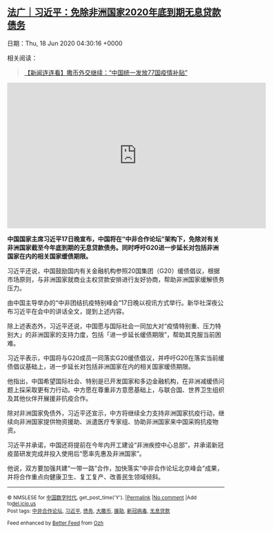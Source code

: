 [法广｜习近平：免除非洲国家2020年底到期无息贷款债务](https://chinadigitaltimes.net/chinese/2020/06/%e6%b3%95%e5%b9%bf%ef%bd%9c%e4%b9%a0%e8%bf%91%e5%b9%b3%ef%bc%9a%e5%85%8d%e9%99%a4%e9%9d%9e%e6%b4%b2%e5%9b%bd%e5%ae%b62020%e5%b9%b4%e5%ba%95%e5%88%b0%e6%9c%9f%e6%97%a0%e6%81%af%e8%b4%b7%e6%ac%be/)
------
日期：Thu, 18 Jun 2020 04:30:16 +0000

<p>相关阅读：</p><blockquote class="wp-embedded-content" data-secret="mJsTPs2JjE"><p><a href="https://chinadigitaltimes.net/chinese/2020/06/%e3%80%90%e6%96%b0%e9%97%bb%e8%bf%9e%e8%bf%9e%e7%9c%8b%e3%80%91%e6%92%92%e5%b8%81%e5%a4%96%e4%ba%a4%e7%bb%a7%e7%bb%ad%ef%bc%9a%e4%b8%ad%e5%9b%bd%e7%bb%9f%e4%b8%80%e5%8f%91%e6%94%be77%e5%9b%bd/">【新闻连连看】撒币外交继续：“中国统一发放77国疫情补贴”</a></p></blockquote><p><iframe class="wp-embedded-content" sandbox="allow-scripts" security="restricted" title="《【新闻连连看】撒币外交继续：“中国统一发放77国疫情补贴”》—中国数字时代" src="https://chinadigitaltimes.net/chinese/2020/06/%e3%80%90%e6%96%b0%e9%97%bb%e8%bf%9e%e8%bf%9e%e7%9c%8b%e3%80%91%e6%92%92%e5%b8%81%e5%a4%96%e4%ba%a4%e7%bb%a7%e7%bb%ad%ef%bc%9a%e4%b8%ad%e5%9b%bd%e7%bb%9f%e4%b8%80%e5%8f%91%e6%94%be77%e5%9b%bd/embed/#?secret=mJsTPs2JjE" data-secret="mJsTPs2JjE" width="600" height="338" frameborder="0" marginwidth="0" marginheight="0" scrolling="no"></iframe></p><p><strong>中国国家主席习近平17日晚宣布，中国将在“中非合作论坛”架构下，免除对有关非洲国家截至今年底到期的无息贷款债务。同时呼吁G20进一步延长对包括非洲国家在内的相关国家缓债期限。</strong></p><p>习近平还说，中国鼓励国内有关金融机构参照20国集团（G20）缓债倡议，根据市场原则，与非洲国家就商业主权贷款安排进行友好协商，帮助非洲国家缓解债务压力。</p><p>由中国主导举办的“中非团结抗疫特别峰会”17日晚以视讯方式举行。新华社深夜公布习近平在会中的讲话全文，提到上述内容。</p><p>除上述表态外，习近平还说，中国愿与国际社会一同加大对“疫情特别重、压力特别大」的非洲国家的支持力度，包括「进一步延长缓债期限”，帮助其克服当前困难。</p><p>习近平表示，中国将与G20成员一同落实G20缓债倡议，并呼吁G20在落实当前缓债倡议基础上，进一步延长对包括非洲国家在内的相关国家缓债期限。</p><p>他指出，中国希望国际社会、特别是已开发国家和多边金融机构，在非洲减缓债问题上採采取更有力行动。中方愿在尊重非方意愿基础上，与联合国、世界卫生组织及其他伙伴开展援非抗疫合作。</p><p>除对非洲国家免债外，习近平还宣示，中方将继续全力支持非洲国家抗疫行动，继续向非洲国家提供物资援助、派遣医疗专家组、协助非洲国家来中国采购抗疫物资。</p><p>习近平并承诺，中国还将提前在今年内开工建设“非洲疾控中心总部”，并承诺新冠疫苗研发完成并投入使用后“愿率先惠及非洲国家”。</p><p>他说，双方要加强共建“一带一路”合作，加快落实“中非合作论坛北京峰会”成果，并将合作重点向健康卫生、复工复产、改善民生领域倾斜。</p><hr /><p><small>&copy; NMSLESE for <a href="https://chinadigitaltimes.net/chinese">中国数字时代</a>, get_post_time('Y'). |<a href="https://chinadigitaltimes.net/chinese/2020/06/%e6%b3%95%e5%b9%bf%ef%bd%9c%e4%b9%a0%e8%bf%91%e5%b9%b3%ef%bc%9a%e5%85%8d%e9%99%a4%e9%9d%9e%e6%b4%b2%e5%9b%bd%e5%ae%b62020%e5%b9%b4%e5%ba%95%e5%88%b0%e6%9c%9f%e6%97%a0%e6%81%af%e8%b4%b7%e6%ac%be/">Permalink</a> |<a href="https://chinadigitaltimes.net/chinese/2020/06/%e6%b3%95%e5%b9%bf%ef%bd%9c%e4%b9%a0%e8%bf%91%e5%b9%b3%ef%bc%9a%e5%85%8d%e9%99%a4%e9%9d%9e%e6%b4%b2%e5%9b%bd%e5%ae%b62020%e5%b9%b4%e5%ba%95%e5%88%b0%e6%9c%9f%e6%97%a0%e6%81%af%e8%b4%b7%e6%ac%be/#comments">No comment</a> |Add to<a href="http://del.icio.us/post?url=https://chinadigitaltimes.net/chinese/2020/06/%e6%b3%95%e5%b9%bf%ef%bd%9c%e4%b9%a0%e8%bf%91%e5%b9%b3%ef%bc%9a%e5%85%8d%e9%99%a4%e9%9d%9e%e6%b4%b2%e5%9b%bd%e5%ae%b62020%e5%b9%b4%e5%ba%95%e5%88%b0%e6%9c%9f%e6%97%a0%e6%81%af%e8%b4%b7%e6%ac%be/&amp;title=法广｜习近平：免除非洲国家2020年底到期无息贷款债务">del.icio.us</a><br/>Post tags: <a href="https://chinadigitaltimes.net/chinese/tag/%e4%b8%ad%e9%9d%9e%e5%90%88%e4%bd%9c%e8%ae%ba%e5%9d%9b/" rel="tag">中非合作论坛</a>, <a href="https://chinadigitaltimes.net/chinese/tag/%e4%b9%a0%e8%bf%91%e5%b9%b3/" rel="tag">习近平</a>, <a href="https://chinadigitaltimes.net/chinese/tag/%e5%80%ba%e5%8a%a1/" rel="tag">债务</a>, <a href="https://chinadigitaltimes.net/chinese/tag/%e5%a4%a7%e6%92%92%e5%b8%81/" rel="tag">大撒币</a>, <a href="https://chinadigitaltimes.net/chinese/tag/%e6%8f%b4%e5%8a%a9/" rel="tag">援助</a>, <a href="https://chinadigitaltimes.net/chinese/tag/%e6%96%b0%e5%86%a0%e7%97%85%e6%af%92/" rel="tag">新冠病毒</a>, <a href="https://chinadigitaltimes.net/chinese/tag/%e6%97%a0%e6%81%af%e8%b4%b7%e6%ac%be/" rel="tag">无息贷款</a><br/></small></p><p><small>Feed enhanced by <a href='http://planetozh.com/blog/my-projects/wordpress-plugin-better-feed-rss/'>Better Feed</a> from  <a href='http://planetozh.com/blog/'>Ozh</a></small></p>
